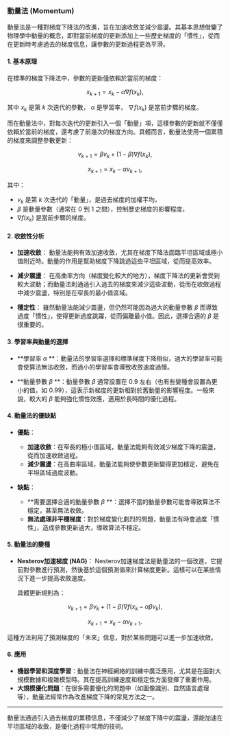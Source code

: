 ### 動量法 (Momentum)

動量法是一種對梯度下降法的改進，旨在加速收斂並減少震盪。其基本思想借鑒了物理學中動量的概念，即對當前梯度的更新添加上一些歷史梯度的「慣性」，從而在更新時考慮過去的梯度信息，讓參數的更新過程更為平滑。

#### 1. **基本原理**

在標準的梯度下降法中，參數的更新僅依賴於當前的梯度：

$$x_{k+1} = x_k - \alpha \nabla f(x_k),$$

其中  $`x_k`$  是第  $`k`$  次迭代的參數， $`\alpha`$  是學習率， $`\nabla f(x_k)`$  是當前步驟的梯度。

而在動量法中，對每次迭代的更新引入一個「動量」項，這樣參數的更新就不僅僅依賴於當前的梯度，還考慮了前幾次的梯度方向。具體而言，動量法使用一個累積的梯度來調整參數更新：


$$v_{k+1} = \beta v_k + (1 - \beta) \nabla f(x_k),$$


$$x_{k+1} = x_k - \alpha v_{k+1},$$

其中：
-  $`v_k`$  是第  $`k`$  次迭代的「動量」，是過去梯度的加權平均，
-  $`\beta`$  是動量參數（通常在 0 到 1 之間），控制歷史梯度的影響程度，
-  $`\nabla f(x_k)`$  是當前步驟的梯度。

#### 2. **收斂性分析**

- **加速收斂**：
  動量法能夠有效加速收斂，尤其在梯度下降法面臨平坦區域或極小值附近時。動量的作用是幫助梯度下降跳過這些平坦區域，從而提高效率。

- **減少震盪**：
  在高曲率方向（梯度變化較大的地方），梯度下降法的更新會受到較大波動；而動量法則通過引入過去的梯度來減少這些波動，從而在收斂過程中減少震盪，特別是在窄長的最小值區域。

- **穩定性**：
  雖然動量法能減少震盪，但仍然可能因為過大的動量參數  $`\beta`$  而導致過度「慣性」，使得更新過度跳躍，從而偏離最小值。因此，選擇合適的  $`\beta`$  是很重要的。

#### 3. **學習率與動量的選擇**

- **學習率  $`\alpha`$ **：動量法的學習率選擇和標準梯度下降相似，過大的學習率可能會使算法無法收斂，而過小的學習率會導致收斂速度過慢。
  
- **動量參數  $`\beta`$ **：動量參數  $`\beta`$  通常設置在 0.9 左右（也有些變種會設置為更小的值，如 0.99），這表示新梯度的更新相對於舊動量的影響程度。一般來說，較大的  $`\beta`$  能夠強化慣性效應，適用於長時間的優化過程。

#### 4. **動量法的優缺點**

- **優點**：
  - **加速收斂**：在窄長的極小值區域，動量法能夠有效減少梯度下降的震盪，從而加速收斂過程。
  - **減少震盪**：在高曲率區域，動量法能夠使參數更新變得更加穩定，避免在平坦區域過度波動。

- **缺點**：
  - **需要選擇合適的動量參數  $`\beta`$ **：選擇不當的動量參數可能會導致算法不穩定，甚至無法收斂。
  - **無法處理非平穩梯度**：對於梯度變化劇烈的問題，動量法有時會過度「慣性」，造成參數更新過大，導致算法不穩定。

#### 5. **動量法的變種**

- **Nesterov加速梯度 (NAG)**：
  Nesterov加速梯度法是動量法的一個改進，它提前對參數進行預測，然後基於這個預測值來計算梯度更新。這樣可以在某些情況下進一步提高收斂速度。

  具體更新規則為：
  
$$v_{k+1} = \beta v_k + (1 - \beta) \nabla f(x_k - \alpha \beta v_k),$$

  
$$x_{k+1} = x_k - \alpha v_{k+1}.$$

  這種方法利用了預測梯度的「未來」信息，對於某些問題可以進一步加速收斂。

#### 6. **應用**

- **機器學習和深度學習**：動量法在神經網絡的訓練中廣泛應用，尤其是在面對大規模數據和複雜模型時。其在提高訓練速度和穩定性方面發揮了重要作用。
- **大規模優化問題**：在很多需要優化的問題中（如圖像識別、自然語言處理等），動量法經常作為改進梯度下降的常見方法之一。

---

動量法通過引入過去梯度的累積信息，不僅減少了梯度下降中的震盪，還能加速在平坦區域的收斂，是優化過程中常用的技術。
